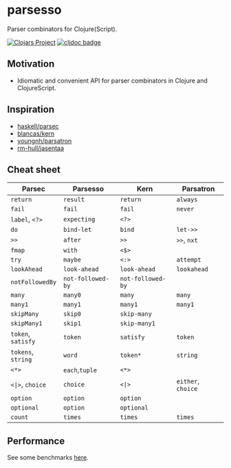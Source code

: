 # parsesso

Parser combinators for Clojure(Script).

[![Clojars Project](https://img.shields.io/clojars/v/com.github.strojure/parsesso.svg)](https://clojars.org/com.github.strojure/parsesso)
[![cljdoc badge](https://cljdoc.org/badge/com.github.strojure/parsesso)](https://cljdoc.org/d/com.github.strojure/parsesso)

## Motivation

* Idiomatic and convenient API for parser combinators in Clojure and
  ClojureScript.

## Inspiration

* [haskell/parsec](https://github.com/haskell/parsec)
* [blancas/kern](https://github.com/blancas/kern)
* [youngnh/parsatron](https://github.com/youngnh/parsatron)
* [rm-hull/jasentaa](https://github.com/rm-hull/jasentaa)

## Cheat sheet

| Parsec                          | Parsesso          | Kern                  | Parsatron          |
|---------------------------------|-------------------|-----------------------|--------------------|
| `return`                        | `result`          | `return`              | `always`           |
| `fail`                          | `fail`            | `fail`                | `never`            |
| `label`, `<?>`                  | `expecting`       | `<?>`                 |                    |
| `do`                            | `bind-let`        | `bind`                | `let->>`           |
| `>>`                            | `after`           | `>>`                  | `>>`, `nxt`        |
| `fmap`                          | `with`            | `<$>`                 |                    |
| `try`                           | `maybe`           | `<:>`                 | `attempt`          |
| `lookAhead`                     | `look-ahead`      | `look-ahead`          | `lookahead`        |
| `notFollowedBy`                 | `not-followed-by` | `not-followed-by`     |                    |
| `many`                          | `many0`           | `many`                | `many`             |
| `many1`                         | `many1`           | `many1`               | `many1`            |
| `skipMany`                      | `skip0`           | `skip-many`           |                    |
| `skipMany1`                     | `skip1`           | `skip-many1`          |                    |
| `token`, `satisfy`              | `token`           | `satisfy`             | `token`            |
| `tokens`, `string`              | `word`            | `token*`              | `string`           |
| `<*>`                           | `each`,`tuple`    | `<*>`                 |                    |
| <code><&#124;></code>, `choice` | `choice`          | <code><&#124;></code> | `either`, `choice` |
| `option`                        | `option`          | `option`              |                    |
| `optional`                      | `option`          | `optional`            |                    |
| `count`                         | `times`           | `times`               | `times`            |

## Performance

See some benchmarks [here](test/perf/bench.clj).
